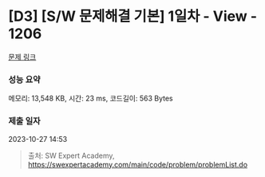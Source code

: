 # [D3] [S/W 문제해결 기본] 1일차 - View - 1206 

[문제 링크](https://swexpertacademy.com/main/code/problem/problemDetail.do?contestProbId=AV134DPqAA8CFAYh) 

### 성능 요약

메모리: 13,548 KB, 시간: 23 ms, 코드길이: 563 Bytes

### 제출 일자

2023-10-27 14:53



> 출처: SW Expert Academy, https://swexpertacademy.com/main/code/problem/problemList.do